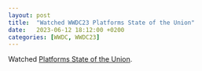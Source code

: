 ```yaml
---
layout: post
title:  "Watched WWDC23 Platforms State of the Union"
date:   2023-06-12 18:12:00 +0200
categories: [WWDC, WWDC23]
---
```

Watched [Platforms State of the Union](https://developer.apple.com/wwdc23/102).
